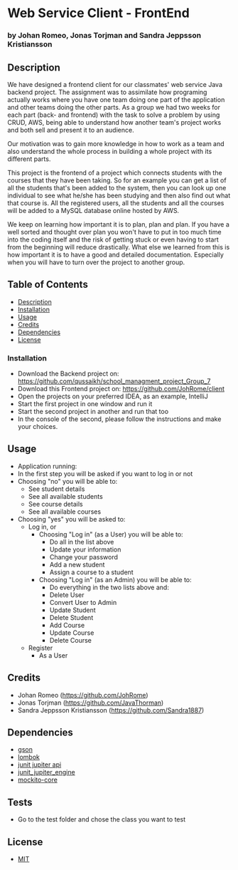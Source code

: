 # Web Service Client - FrontEnd
### by Johan Romeo, Jonas Torjman and Sandra Jeppsson Kristiansson

## Description
We have designed a frontend client for our classmates' web service Java backend project. The assignment was to assimilate how
programing actually works where you have one team doing one part of the application and other teams doing the other
parts. As a group we had two weeks for each part (back- and frontend) with the task to solve a problem by using
CRUD, AWS, being able to understand how another team's project works and both sell and present it to an audience.

Our motivation was to gain more knowledge in how to work as a team and also understand the whole process in building a
whole project with its different parts.

This project is the frontend of a project which connects students with the courses that they have been taking. So for an
example you can get a list of all the students that's been added to the system, then you can look up one individual
to see what he/she has been studying and then also find out what that course is. All the registered users, all the
students and all the courses will be added to a MySQL database online hosted by AWS.

We keep on learning how important it is to plan, plan and plan. If you have a well sorted and thought over plan you
won't have to put in too much time into the coding itself and the risk of getting stuck or even having to start from the
beginning will reduce drastically.
What else we learned from this is how important it is to have a good and detailed documentation. Especially when you
will have to turn over the project to another group.


## Table of Contents
- [Description](#description)
- [Installation](#installation)
- [Usage](#usage)
- [Credits](#credits)
- [Dependencies](#dependencies)
- [License](#license)


### Installation
- Download the Backend project on: https://github.com/qussaikh/school_managment_project_Group_7
- Download this Frontend project on: https://github.com/JohRome/client
- Open the projects on your preferred IDEA, as an example, IntelliJ
- Start the first project in one window and run it
- Start the second project in another and run that too
- In the console of the second, please follow the instructions and make your choices.

## Usage
- Application running:
- In the first step you will be asked if you want to log in or not
- Choosing "no" you will be able to:
    - See student details
    - See all available students
    - See course details
    - See all available courses
- Choosing "yes" you will be asked to:
    - Log in, or
        - Choosing "Log in" (as a User) you will be able to:
            - Do all in the list above
            - Update your information
            - Change your password
            - Add a new student
            - Assign a course to a student
        - Choosing "Log in" (as an Admin) you will be able to:
            - Do everything in the two lists above and:
            - Delete User
            - Convert User to Admin
            - Update Student
            - Delete Student
            - Add Course
            - Update Course
            - Delete Course
    - Register
        - As a User

## Credits
* Johan Romeo (https://github.com/JohRome)
* Jonas Torjman (https://github.com/JavaThorman)
* Sandra Jeppsson Kristiansson (https://github.com/Sandra1887)

## Dependencies
* [gson](https://mvnrepository.com/artifact/com.google.code.gson/gson)
* [lombok](https://mvnrepository.com/artifact/org.projectlombok/lombok)
* [junit jupiter api](https://mvnrepository.com/artifact/org.junit.jupiter/junit-jupiter-api)
* [junit_jupiter_engine](https://mvnrepository.com/artifact/org.junit.jupiter/junit-jupiter-engine)
* [mockito-core](https://mvnrepository.com/artifact/org.mockito/mockito-core)

## Tests
+ Go to the test folder and chose the class you want to test

## License
+ [MIT](LICENSE)

